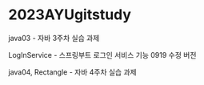 # 2023AYUgitstudy

java03 - 자바 3주차 실습 과제

LogInService - 스프링부트 로그인 서비스 기능 0919 수정 버전

java04, Rectangle - 자바 4주차 실습 과제

